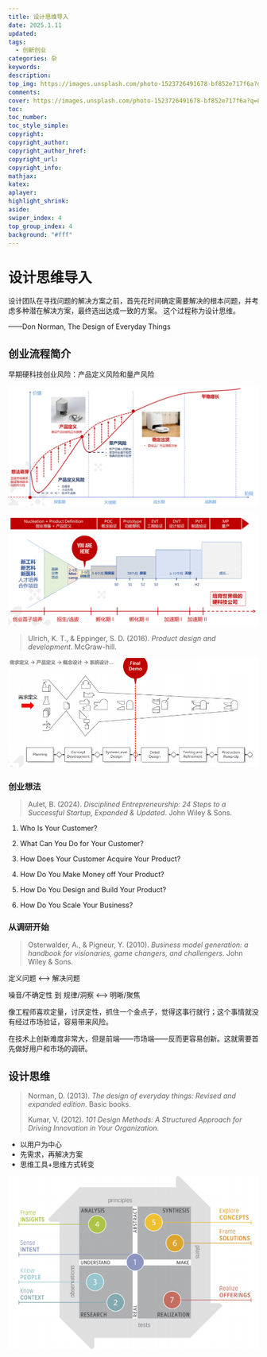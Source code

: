 ```yaml
---
title: 设计思维导入
date: 2025.1.11
updated:
tags:
  - 创新创业
categories: 杂
keywords:
description:
top_img: https://images.unsplash.com/photo-1523726491678-bf852e717f6a?q=80&w=2670&auto=format&fit=crop&ixlib=rb-4.0.3&ixid=M3wxMjA3fDB8MHxwaG90by1wYWdlfHx8fGVufDB8fHx8fA%3D%3D
comments:
cover: https://images.unsplash.com/photo-1523726491678-bf852e717f6a?q=80&w=2670&auto=format&fit=crop&ixlib=rb-4.0.3&ixid=M3wxMjA3fDB8MHxwaG90by1wYWdlfHx8fGVufDB8fHx8fA%3D%3D
toc:
toc_number:
toc_style_simple:
copyright:
copyright_author:
copyright_author_href:
copyright_url:
copyright_info:
mathjax:
katex:
aplayer:
highlight_shrink:
aside:
swiper_index: 4
top_group_index: 4
background: "#fff"
---
```




# 设计思维导入

设计团队在寻找问题的解决方案之前，首先花时间确定需要解决的根本问题，并考虑多种潜在解决方案，最终选出达成一致的方案。 这个过程称为设计思维。

——Don Norman, The Design of Everyday Things

## 创业流程简介

早期硬科技创业风险：产品定义风险和量产风险

![image-20250111213832487](设计思维导入/image-20250111213832487.png)

![image-20250111213908404](设计思维导入/image-20250111213908404.png)

> Ulrich, K. T., & Eppinger, S. D. (2016). *Product design and development*. McGraw-hill.

![image-20250111215416897](设计思维导入/image-20250111215416897.png)

### 创业想法

> Aulet, B. (2024). *Disciplined Entrepreneurship: 24 Steps to a* *Successful Startup, Expanded & Updated*. John Wiley & Sons.

1. Who Is Your Customer?

2. What Can You Do for Your Customer?

3. How Does Your Customer Acquire Your Product?

4. How Do You Make Money off Your Product?

5. How Do You Design and Build Your Product?

6. How Do You Scale Your Business?

### 从调研开始

> Osterwalder, A., & Pigneur, Y. (2010). *Business model generation: a handbook for visionaries, game changers,* *and challengers*. John Wiley & Sons.

定义问题 <——> 解决问题

噪音/不确定性 到 规律/洞察 <——> 明晰/聚焦

像工程师喜欢定量，讨厌定性，抓住一个金点子，觉得这事行就行；这个事情就没有经过市场验证，容易带来风险。

在技术上创新难度非常大，但是前端——市场端——反而更容易创新。这就需要首先做好用户和市场的调研。



## 设计思维

> Norman, D. (2013). *The design of everyday things: Revised and expanded edition*. Basic books.
>
> Kumar, V. (2012). *101 Design Methods: A Structured Approach for Driving Innovation in Your Organization*.

- 以用户为中心
- 先需求，再解决方案
- 思维工具+思维方式转变



![image-20250111220037910](设计思维导入/image-20250111220037910.png)

